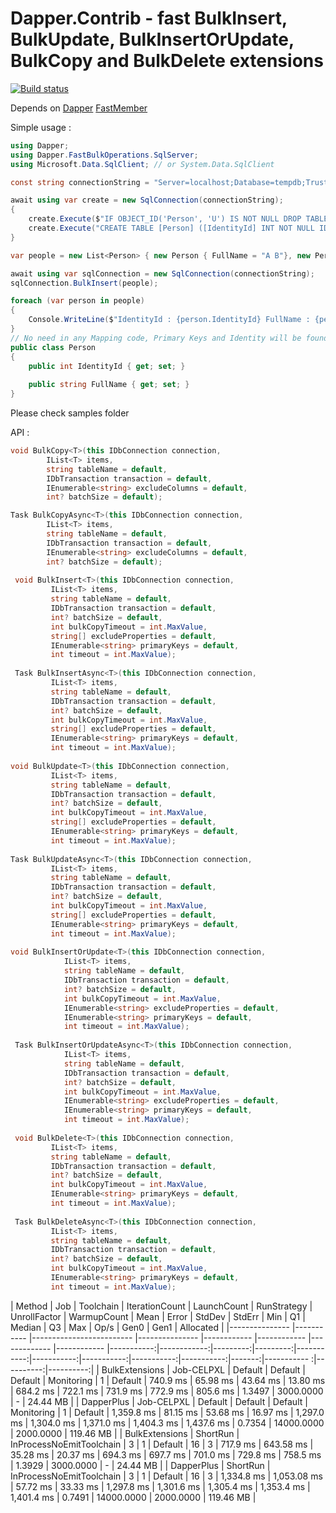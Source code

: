 Dapper.Contrib - fast BulkInsert, BulkUpdate, BulkInsertOrUpdate, BulkCopy and BulkDelete extensions
========================================

[![Build status](https://ci.appveyor.com/api/projects/status/iylj7wjrak5866i6?svg=true)](https://ci.appveyor.com/project/filipppka/dapper-fastbulkoperations)


Depends on [Dapper](https://www.nuget.org/packages/Dapper) [FastMember](https://www.nuget.org/packages/FastMember)

Simple usage :

```csharp
using Dapper;
using Dapper.FastBulkOperations.SqlServer;
using Microsoft.Data.SqlClient; // or System.Data.SqlClient

const string connectionString = "Server=localhost;Database=tempdb;Trusted_Connection=True;TrustServerCertificate=true;";

await using var create = new SqlConnection(connectionString);
{
    create.Execute($"IF OBJECT_ID('Person', 'U') IS NOT NULL DROP TABLE [Person]");
    create.Execute("CREATE TABLE [Person] ([IdentityId] INT NOT NULL IDENTITY(1,1) PRIMARY KEY, [FullName] NVARCHAR(255) NOT NULL)");
}

var people = new List<Person> { new Person { FullName = "A B"}, new Person { FullName = "C D"}};

await using var sqlConnection = new SqlConnection(connectionString);
sqlConnection.BulkInsert(people);

foreach (var person in people)
{
    Console.WriteLine($"IdentityId : {person.IdentityId} FullName : {person.FullName}");
}
// No need in any Mapping code, Primary Keys and Identity will be found automatically
public class Person
{
    public int IdentityId { get; set; }
    
    public string FullName { get; set; }
}
```
Please check samples folder

API :

```csharp
void BulkCopy<T>(this IDbConnection connection,
        IList<T> items,
        string tableName = default,
        IDbTransaction transaction = default,
        IEnumerable<string> excludeColumns = default,
        int? batchSize = default);

Task BulkCopyAsync<T>(this IDbConnection connection,
        IList<T> items,
        string tableName = default,
        IDbTransaction transaction = default,
        IEnumerable<string> excludeColumns = default,
        int? batchSize = default);
        
 void BulkInsert<T>(this IDbConnection connection,
         IList<T> items,
         string tableName = default,
         IDbTransaction transaction = default,
         int? batchSize = default,
         int bulkCopyTimeout = int.MaxValue,
         string[] excludeProperties = default,
         IEnumerable<string> primaryKeys = default,
         int timeout = int.MaxValue);
         
 Task BulkInsertAsync<T>(this IDbConnection connection,
         IList<T> items,
         string tableName = default,
         IDbTransaction transaction = default,
         int? batchSize = default,
         int bulkCopyTimeout = int.MaxValue,
         string[] excludeProperties = default,
         IEnumerable<string> primaryKeys = default,
         int timeout = int.MaxValue);
         
void BulkUpdate<T>(this IDbConnection connection,
         IList<T> items,
         string tableName = default,
         IDbTransaction transaction = default,
         int? batchSize = default,
         int bulkCopyTimeout = int.MaxValue,
         string[] excludeProperties = default,
         IEnumerable<string> primaryKeys = default,
         int timeout = int.MaxValue);
         
Task BulkUpdateAsync<T>(this IDbConnection connection,
         IList<T> items,
         string tableName = default,
         IDbTransaction transaction = default,
         int? batchSize = default,
         int bulkCopyTimeout = int.MaxValue,
         string[] excludeProperties = default,
         IEnumerable<string> primaryKeys = default,
         int timeout = int.MaxValue);         
        
void BulkInsertOrUpdate<T>(this IDbConnection connection,
            IList<T> items,
            string tableName = default,
            IDbTransaction transaction = default,
            int? batchSize = default,
            int bulkCopyTimeout = int.MaxValue,
            IEnumerable<string> excludeProperties = default,
            IEnumerable<string> primaryKeys = default,
            int timeout = int.MaxValue);
            
 Task BulkInsertOrUpdateAsync<T>(this IDbConnection connection,
            IList<T> items,
            string tableName = default,
            IDbTransaction transaction = default,
            int? batchSize = default,
            int bulkCopyTimeout = int.MaxValue,
            IEnumerable<string> excludeProperties = default,
            IEnumerable<string> primaryKeys = default,
            int timeout = int.MaxValue);
            
 void BulkDelete<T>(this IDbConnection connection,
         IList<T> items,
         string tableName = default,
         IDbTransaction transaction = default,
         int? batchSize = default,
         int bulkCopyTimeout = int.MaxValue,
         IEnumerable<string> primaryKeys = default,
         int timeout = int.MaxValue);
         
 Task BulkDeleteAsync<T>(this IDbConnection connection,
         IList<T> items,
         string tableName = default,
         IDbTransaction transaction = default,
         int? batchSize = default,
         int bulkCopyTimeout = int.MaxValue,
         IEnumerable<string> primaryKeys = default,
         int timeout = int.MaxValue);        
```


|         Method |        Job |                Toolchain | IterationCount | LaunchCount | RunStrategy | UnrollFactor | WarmupCount |       Mean |       Error |   StdDev |   StdErr |        Min |         Q1 |     Median |         Q3 |        Max |   Op/s |       Gen0
 |      Gen1 | Allocated |
|--------------- |----------- |------------------------- |--------------- |------------ |------------ |------------- |------------ |-----------:|------------:|---------:|---------:|-----------:|-----------:|-----------:|-----------:|-----------:|-------:|-----------
:|----------:|----------:|
| BulkExtensions | Job-CELPXL |                  Default |        Default |     Default |  Monitoring |            1 |     Default |   740.9 ms |    65.98 ms | 43.64 ms | 13.80 ms |   684.2 ms |   722.1 ms |   731.9 ms |   772.9 ms |   805.6 ms | 1.3497 |  3000.0000
 |         - |  24.44 MB |
|     DapperPlus | Job-CELPXL |                  Default |        Default |     Default |  Monitoring |            1 |     Default | 1,359.8 ms |    81.15 ms | 53.68 ms | 16.97 ms | 1,297.0 ms | 1,304.0 ms | 1,371.0 ms | 1,404.3 ms | 1,437.6 ms | 0.7354 | 14000.0000
 | 2000.0000 | 119.46 MB |
| BulkExtensions |   ShortRun | InProcessNoEmitToolchain |              3 |           1 |     Default |           16 |           3 |   717.9 ms |   643.58 ms | 35.28 ms | 20.37 ms |   694.3 ms |   697.7 ms |   701.0 ms |   729.8 ms |   758.5 ms | 1.3929 |  3000.0000
 |         - |  24.44 MB |
|     DapperPlus |   ShortRun | InProcessNoEmitToolchain |              3 |           1 |     Default |           16 |           3 | 1,334.8 ms | 1,053.08 ms | 57.72 ms | 33.33 ms | 1,297.8 ms | 1,301.6 ms | 1,305.4 ms | 1,353.4 ms | 1,401.4 ms | 0.7491 | 14000.0000
 | 2000.0000 | 119.46 MB |

